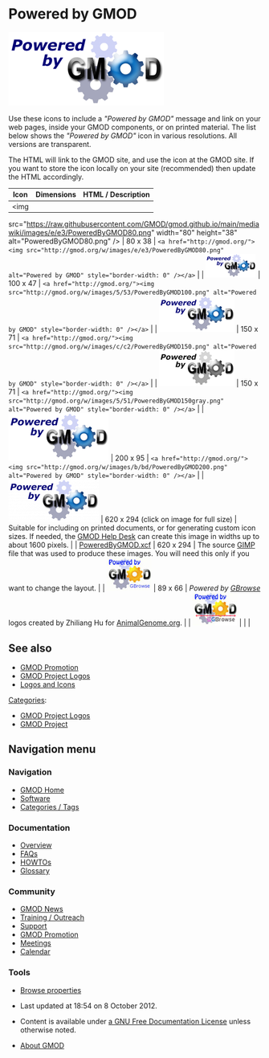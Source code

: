 



<span id="top"></span>




# <span dir="auto">Powered by GMOD</span>









  


<img
src="https://raw.githubusercontent.com/GMOD/gmod.github.io/main/mediawiki/images/thumb/8/84/PoweredByGMOD.png/310px-PoweredByGMOD.png"
srcset="https://raw.githubusercontent.com/GMOD/gmod.github.io/main/mediawiki/images/thumb/8/84/PoweredByGMOD.png/465px-PoweredByGMOD.png 1.5x, https://raw.githubusercontent.com/GMOD/gmod.github.io/main/mediawiki/images/8/84/PoweredByGMOD.png 2x"
width="310" height="147" alt="Powered by GMOD" />


  
Use these icons to include a *"Powered by GMOD"* message and link on
your web pages, inside your GMOD components, or on printed material. The
list below shows the *"Powered by GMOD"* icon in various resolutions.
All versions are transparent.

The HTML will link to the GMOD site, and use the icon at the GMOD site.
If you want to store the icon locally on your site (recommended) then
update the HTML accordingly.

| Icon | Dimensions | HTML / Description |
|----|----|----|
| <img
src="https://raw.githubusercontent.com/GMOD/gmod.github.io/main/mediawiki/images/e/e3/PoweredByGMOD80.png" width="80"
height="38" alt="PoweredByGMOD80.png" /> | 80 x 38 | `<a href="http://gmod.org/"><img src="http://gmod.org/w/images/e/e3/PoweredByGMOD80.png" alt="Powered by GMOD" style="border-width: 0" /></a>` |
| <img
src="https://raw.githubusercontent.com/GMOD/gmod.github.io/main/mediawiki/images/5/53/PoweredByGMOD100.png" width="100"
height="47" alt="PoweredByGMOD100.png" /> | 100 x 47 | `<a href="http://gmod.org/"><img src="http://gmod.org/w/images/5/53/PoweredByGMOD100.png" alt="Powered by GMOD" style="border-width: 0" /></a>` |
| <img
src="https://raw.githubusercontent.com/GMOD/gmod.github.io/main/mediawiki/images/c/c2/PoweredByGMOD150.png" width="150"
height="71" alt="PoweredByGMOD150.png" /> | 150 x 71 | `<a href="http://gmod.org/"><img src="http://gmod.org/w/images/c/c2/PoweredByGMOD150.png" alt="Powered by GMOD" style="border-width: 0" /></a>` |
| <img
src="https://raw.githubusercontent.com/GMOD/gmod.github.io/main/mediawiki/images/5/51/PoweredByGMOD150gray.png" width="150"
height="71" alt="PoweredByGMOD150gray.png" /> | 150 x 71 | `<a href="http://gmod.org/"><img src="http://gmod.org/w/images/5/51/PoweredByGMOD150gray.png" alt="Powered by GMOD" style="border-width: 0" /></a>` |
| <img
src="https://raw.githubusercontent.com/GMOD/gmod.github.io/main/mediawiki/images/b/bd/PoweredByGMOD200.png" width="200"
height="95" alt="PoweredByGMOD200.png" /> | 200 x 95 | `<a href="http://gmod.org/"><img src="http://gmod.org/w/images/b/bd/PoweredByGMOD200.png" alt="Powered by GMOD" style="border-width: 0" /></a>` |
| <img
src="https://raw.githubusercontent.com/GMOD/gmod.github.io/main/mediawiki/images/thumb/8/84/PoweredByGMOD.png/180px-PoweredByGMOD.png"
srcset="https://raw.githubusercontent.com/GMOD/gmod.github.io/main/mediawiki/images/thumb/8/84/PoweredByGMOD.png/270px-PoweredByGMOD.png 1.5x, https://raw.githubusercontent.com/GMOD/gmod.github.io/main/mediawiki/images/thumb/8/84/PoweredByGMOD.png/360px-PoweredByGMOD.png 2x"
width="180" height="85" alt="PoweredByGMOD.png" /> | 620 x 294 (click on image for full size) | Suitable for including on printed documents, or for generating custom icon sizes. If needed, the [GMOD Help Desk](GMOD_Help_Desk "GMOD Help Desk") can create this image in widths up to about 1600 pixels. |
| <a href="https://raw.githubusercontent.com/GMOD/gmod.github.io/main/mediawiki/images/6/6a/PoweredByGMOD.xcf" class="internal"
title="PoweredByGMOD.xcf">PoweredByGMOD.xcf</a> | 620 x 294 | The source <a href="http://www.gimp.org/" class="external text"
rel="nofollow">GIMP</a> file that was used to produce these images. You will need this only if you want to change the layout. |
| <img
src="https://raw.githubusercontent.com/GMOD/gmod.github.io/main/mediawiki/images/d/d0/PoweredByGBrowseAnimalGenome.jpg"
width="89" height="66" alt="PoweredByGBrowseAnimalGenome.jpg" /> | 89 x 66 | *Powered by [GBrowse](GBrowse.1 "GBrowse")* logos created by Zhiliang Hu for <a href="http://animalgenome.org" class="external text"
rel="nofollow">AnimalGenome.org</a>. |
| <img
src="https://raw.githubusercontent.com/GMOD/gmod.github.io/main/mediawiki/images/e/e6/PoweredByGBrowseAnimalGenome2.jpg"
width="89" height="66" alt="PoweredByGBrowseAnimalGenome2.jpg" /> |  |  |

## <span id="See_also" class="mw-headline">See also</span>

- [GMOD Promotion](GMOD_Promotion "GMOD Promotion")
- [GMOD Project
  Logos](Category%3AGMOD_Project_Logos "Category%3AGMOD Project Logos")
- [Logos and Icons](Category%3ALogos_and_Icons "Category%3ALogos and Icons")




[Categories](Special%3ACategories "Special%3ACategories"):

- [GMOD Project
  Logos](Category%3AGMOD_Project_Logos "Category%3AGMOD Project Logos")
- [GMOD Project](Category%3AGMOD_Project "Category%3AGMOD Project")






## Navigation menu









### Navigation



- <span id="n-GMOD-Home">[GMOD Home](Main_Page)</span>
- <span id="n-Software">[Software](GMOD_Components)</span>
- <span id="n-Categories-.2F-Tags">[Categories /
  Tags](Categories)</span>




### Documentation



- <span id="n-Overview">[Overview](Overview)</span>
- <span id="n-FAQs">[FAQs](Category%3AFAQ)</span>
- <span id="n-HOWTOs">[HOWTOs](Category%3AHOWTO)</span>
- <span id="n-Glossary">[Glossary](Glossary)</span>




### Community



- <span id="n-GMOD-News">[GMOD News](GMOD_News)</span>
- <span id="n-Training-.2F-Outreach">[Training /
  Outreach](Training_and_Outreach)</span>
- <span id="n-Support">[Support](Support)</span>
- <span id="n-GMOD-Promotion">[GMOD Promotion](GMOD_Promotion)</span>
- <span id="n-Meetings">[Meetings](Meetings)</span>
- <span id="n-Calendar">[Calendar](Calendar)</span>




### Tools

- <span id="t-smwbrowselink"><a href="Special%3ABrowse/Powered_by_GMOD" rel="smw-browse">Browse
  properties</a></span>



- <span id="footer-info-lastmod">Last updated at 18:54 on 8 October
  2012.</span>
<!-- - <span id="footer-info-viewcount">69,777 page views.</span> -->
- <span id="footer-info-copyright">Content is available under
  <a href="http://www.gnu.org/licenses/fdl-1.3.html" class="external"
  rel="nofollow">a GNU Free Documentation License</a> unless otherwise
  noted.</span>

<!-- -->

- <span id="footer-places-about">[About
  GMOD](GMOD%3AAbout "GMOD%3AAbout")</span>

<!-- -->




